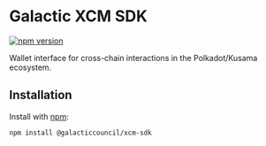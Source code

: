 # Galactic XCM SDK

[![npm version](https://img.shields.io/npm/v/@galacticcouncil/xcm-sdk.svg)](https://www.npmjs.com/package/@galacticcouncil/xcm-sdk)

Wallet interface for cross-chain interactions in the Polkadot/Kusama ecosystem.

## Installation

Install with [npm](https://www.npmjs.com/):

`npm install @galacticcouncil/xcm-sdk`
